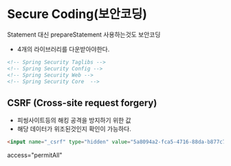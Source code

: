 # Secure Coding(보안코딩)
Statement 대신 prepareStatement 사용하는것도 보안코딩

- 4개의 라이브러리를 다운받아야한다.
~~~ xml
<!-- Spring Security Taglibs -->
<!-- Spring Security Config -->
<!-- Spring Security Web -->
<!-- Spring Security Core  -->
~~~



## CSRF (Cross-site request forgery)
- 피씽사이트등의 해킹 공격을 방지하기 위한 값
- 해당 데이터가 위조된것인지 확인이 가능하다.

~~~ html
<input name="_csrf" type="hidden" value="5a8094a2-fca5-4716-88da-b877c78de5ac" />
~~~

access="permitAll"


